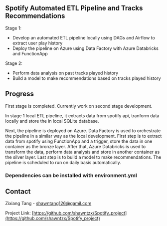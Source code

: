 <!-- Overview -->
## Spotify Automated ETL Pipeline and Tracks Recommendations

Stage 1:

* Develop an automated ETL pipeline locally using DAGs and Airflow to extract user play history
* Deploy the pipeline on Azure using Data Factory with Azure Databricks and FunctionApp

Stage 2:

* Perform data analysis on past tracks played history
* Build a model to make recommendations based on tracks played history

<!-- Progress -->
## Progress

First stage is completed. Currently work on second stage development. 

In stage 1 local ETL pipeline, it extracts data from spotify api, tranform data locally and store the in local SQLite database. 

Next, the pipeline is deployed on Azure. Data Factory is used to orchestrate the pipeline in a similar way as the local development. First step is to extract data from spotify using FunctionApp and a trigger, store the data in one container as the bronze layer. After that, Azure Databricks is used to transform the data, perform data analysis and store in another container as the silver layer. Last step is to build a model to make recommendations. The pipeline is scheduled to run on daily basis automatically. 

<!-- Dependencies -->

### Dependencies can be installed with environment.yml



<!-- CONTACT -->
## Contact

Zixiang Tang - shawntang126@gamil.com

Project Link: [https://github.com/shawntzx/Spotify_project](https://github.com/shawntzx/Spotify_project)

